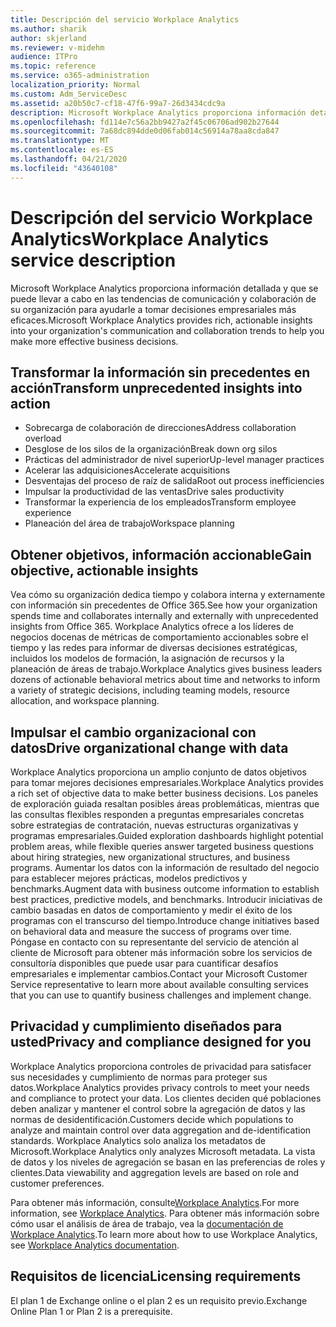 ```yaml
---
title: Descripción del servicio Workplace Analytics
ms.author: sharik
author: skjerland
ms.reviewer: v-midehm
audience: ITPro
ms.topic: reference
ms.service: o365-administration
localization_priority: Normal
ms.custom: Adm_ServiceDesc
ms.assetid: a20b50c7-cf18-47f6-99a7-26d3434cdc9a
description: Microsoft Workplace Analytics proporciona información detallada y que se puede llevar a cabo en las tendencias de comunicación y colaboración de su organización para ayudarle a tomar decisiones empresariales más eficaces.
ms.openlocfilehash: fd114e7c56a2bb9427a2f45c06706ad902b27644
ms.sourcegitcommit: 7a68dc894dde0d06fab014c56914a78aa8cda847
ms.translationtype: MT
ms.contentlocale: es-ES
ms.lasthandoff: 04/21/2020
ms.locfileid: "43640108"
---
```

# <a name="workplace-analytics-service-description"></a><span data-ttu-id="b2804-103">Descripción del servicio Workplace Analytics</span><span class="sxs-lookup"><span data-stu-id="b2804-103">Workplace Analytics service description</span></span>

<span data-ttu-id="b2804-104">Microsoft Workplace Analytics proporciona información detallada y que se puede llevar a cabo en las tendencias de comunicación y colaboración de su organización para ayudarle a tomar decisiones empresariales más eficaces.</span><span class="sxs-lookup"><span data-stu-id="b2804-104">Microsoft Workplace Analytics provides rich, actionable insights into your organization's communication and collaboration trends to help you make more effective business decisions.</span></span>

## <a name="transform-unprecedented-insights-into-action"></a><span data-ttu-id="b2804-105">Transformar la información sin precedentes en acción</span><span class="sxs-lookup"><span data-stu-id="b2804-105">Transform unprecedented insights into action</span></span>

* <span data-ttu-id="b2804-106">Sobrecarga de colaboración de direcciones</span><span class="sxs-lookup"><span data-stu-id="b2804-106">Address collaboration overload</span></span>
* <span data-ttu-id="b2804-107">Desglose de los silos de la organización</span><span class="sxs-lookup"><span data-stu-id="b2804-107">Break down org silos</span></span>
* <span data-ttu-id="b2804-108">Prácticas del administrador de nivel superior</span><span class="sxs-lookup"><span data-stu-id="b2804-108">Up-level manager practices</span></span>
* <span data-ttu-id="b2804-109">Acelerar las adquisiciones</span><span class="sxs-lookup"><span data-stu-id="b2804-109">Accelerate acquisitions</span></span>
* <span data-ttu-id="b2804-110">Desventajas del proceso de raíz de salida</span><span class="sxs-lookup"><span data-stu-id="b2804-110">Root out process inefficiencies</span></span>
* <span data-ttu-id="b2804-111">Impulsar la productividad de las ventas</span><span class="sxs-lookup"><span data-stu-id="b2804-111">Drive sales productivity</span></span>
* <span data-ttu-id="b2804-112">Transformar la experiencia de los empleados</span><span class="sxs-lookup"><span data-stu-id="b2804-112">Transform employee experience</span></span>
* <span data-ttu-id="b2804-113">Planeación del área de trabajo</span><span class="sxs-lookup"><span data-stu-id="b2804-113">Workspace planning</span></span>

## <a name="gain-objective-actionable-insights"></a><span data-ttu-id="b2804-114">Obtener objetivos, información accionable</span><span class="sxs-lookup"><span data-stu-id="b2804-114">Gain objective, actionable insights</span></span>

<span data-ttu-id="b2804-115">Vea cómo su organización dedica tiempo y colabora interna y externamente con información sin precedentes de Office 365.</span><span class="sxs-lookup"><span data-stu-id="b2804-115">See how your organization spends time and collaborates internally and externally with unprecedented insights from Office 365.</span></span> <span data-ttu-id="b2804-116">Workplace Analytics ofrece a los líderes de negocios docenas de métricas de comportamiento accionables sobre el tiempo y las redes para informar de diversas decisiones estratégicas, incluidos los modelos de formación, la asignación de recursos y la planeación de áreas de trabajo.</span><span class="sxs-lookup"><span data-stu-id="b2804-116">Workplace Analytics gives business leaders dozens of actionable behavioral metrics about time and networks to inform a variety of strategic decisions, including teaming models, resource allocation, and workspace planning.</span></span>

## <a name="drive-organizational-change-with-data"></a><span data-ttu-id="b2804-117">Impulsar el cambio organizacional con datos</span><span class="sxs-lookup"><span data-stu-id="b2804-117">Drive organizational change with data</span></span>

<span data-ttu-id="b2804-118">Workplace Analytics proporciona un amplio conjunto de datos objetivos para tomar mejores decisiones empresariales.</span><span class="sxs-lookup"><span data-stu-id="b2804-118">Workplace Analytics provides a rich set of objective data to make better business decisions.</span></span> <span data-ttu-id="b2804-119">Los paneles de exploración guiada resaltan posibles áreas problemáticas, mientras que las consultas flexibles responden a preguntas empresariales concretas sobre estrategias de contratación, nuevas estructuras organizativas y programas empresariales.</span><span class="sxs-lookup"><span data-stu-id="b2804-119">Guided exploration dashboards highlight potential problem areas, while flexible queries answer targeted business questions about hiring strategies, new organizational structures, and business programs.</span></span> <span data-ttu-id="b2804-120">Aumentar los datos con la información de resultado del negocio para establecer mejores prácticas, modelos predictivos y benchmarks.</span><span class="sxs-lookup"><span data-stu-id="b2804-120">Augment data with business outcome information to establish best practices, predictive models, and benchmarks.</span></span> <span data-ttu-id="b2804-121">Introducir iniciativas de cambio basadas en datos de comportamiento y medir el éxito de los programas con el transcurso del tiempo.</span><span class="sxs-lookup"><span data-stu-id="b2804-121">Introduce change initiatives based on behavioral data and measure the success of programs over time.</span></span> <span data-ttu-id="b2804-122">Póngase en contacto con su representante del servicio de atención al cliente de Microsoft para obtener más información sobre los servicios de consultoría disponibles que puede usar para cuantificar desafíos empresariales e implementar cambios.</span><span class="sxs-lookup"><span data-stu-id="b2804-122">Contact your Microsoft Customer Service representative to learn more about available consulting services that you can use to quantify business challenges and implement change.</span></span>

## <a name="privacy-and-compliance-designed-for-you"></a><span data-ttu-id="b2804-123">Privacidad y cumplimiento diseñados para usted</span><span class="sxs-lookup"><span data-stu-id="b2804-123">Privacy and compliance designed for you</span></span>

<span data-ttu-id="b2804-124">Workplace Analytics proporciona controles de privacidad para satisfacer sus necesidades y cumplimiento de normas para proteger sus datos.</span><span class="sxs-lookup"><span data-stu-id="b2804-124">Workplace Analytics provides privacy controls to meet your needs and compliance to protect your data.</span></span> <span data-ttu-id="b2804-125">Los clientes deciden qué poblaciones deben analizar y mantener el control sobre la agregación de datos y las normas de desidentificación.</span><span class="sxs-lookup"><span data-stu-id="b2804-125">Customers decide which populations to analyze and maintain control over data aggregation and de-identification standards.</span></span> <span data-ttu-id="b2804-126">Workplace Analytics solo analiza los metadatos de Microsoft.</span><span class="sxs-lookup"><span data-stu-id="b2804-126">Workplace Analytics only analyzes Microsoft metadata.</span></span> <span data-ttu-id="b2804-127">La vista de datos y los niveles de agregación se basan en las preferencias de roles y clientes.</span><span class="sxs-lookup"><span data-stu-id="b2804-127">Data viewability and aggregation levels are based on role and customer preferences.</span></span>

<span data-ttu-id="b2804-128">Para obtener más información, consulte[Workplace Analytics](https://go.microsoft.com/fwlink/?linkid=852492).</span><span class="sxs-lookup"><span data-stu-id="b2804-128">For more information, see [Workplace Analytics](https://go.microsoft.com/fwlink/?linkid=852492).</span></span> <span data-ttu-id="b2804-129">Para obtener más información sobre cómo usar el análisis de área de trabajo, vea la [documentación de Workplace Analytics](https://docs.microsoft.com/workplace-analytics/).</span><span class="sxs-lookup"><span data-stu-id="b2804-129">To learn more about how to use Workplace Analytics, see [Workplace Analytics documentation](https://docs.microsoft.com/workplace-analytics/).</span></span>
  
## <a name="licensing-requirements"></a><span data-ttu-id="b2804-130">Requisitos de licencia</span><span class="sxs-lookup"><span data-stu-id="b2804-130">Licensing requirements</span></span>

<span data-ttu-id="b2804-131">El plan 1 de Exchange online o el plan 2 es un requisito previo.</span><span class="sxs-lookup"><span data-stu-id="b2804-131">Exchange Online Plan 1 or Plan 2 is a prerequisite.</span></span>
